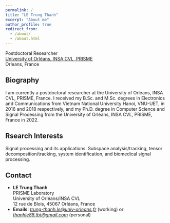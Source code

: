 ```yaml
---
permalink: /
title: "LE Trung Thanh"
excerpt: "About me"
author_profile: true
redirect_from: 
  - /about/
  - /about.html
---
```


Postdoctoral Researcher \
[University of Orléans, INSA CVL, PRISME](https://www.univ-orleans.fr/fr/prisme/presentation/le-labo) \
Orleans, France


Biography
-----
I am currently a postdoctoral researcher at the University of Orléans, INSA CVL, PRISME, France. I received my B.Sc. and M.Sc. degrees in Electronics and Communications from Vietnam National University Hanoi, VNU-UET, in 2016 and 2018 respectively, and my Ph.D. degree in Computer Science and Signal Processing from the University of Orléans, INSA CVL, PRISME, France in 2022. 


Rsearch Interests 
-----
Signal processing and its applications: Subspace analysis/tracking, tensor decomposition/tracking, system identification, and biomedical signal processing.


Contact
-----

* **LE Trung Thanh** \
PRISME Laboratory \
University of Orléans/INSA CVL \
12 rue de Blois, 45067 Orléans, France 
* **Emails**: *trung-thanh.le@univ-orleans.fr* (working)  or  *thanhle88.tbt@gmail.com* (personal)


